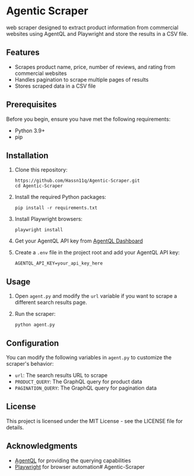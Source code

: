 # Agentic Scraper

web scraper designed to extract product information from commercial websites using AgentQL and Playwright and store the results in a CSV file.

## Features

- Scrapes product name, price, number of reviews, and rating from commercial websites
- Handles pagination to scrape multiple pages of results
- Stores scraped data in a CSV file

## Prerequisites

Before you begin, ensure you have met the following requirements:

- Python 3.9+
- pip 

## Installation

1. Clone this repository:
   ```
   https://github.com/Hassn11q/Agentic-Scraper.git
   cd Agentic-Scraper
   ```

2. Install the required Python packages:
   ```
   pip install -r requirements.txt
   ```

3. Install Playwright browsers:
   ```
   playwright install
   ```

4. Get your AgentQL API key from [AgentQL Dashboard](https://dev.agentql.com/api-keys)

5. Create a `.env` file in the project root and add your AgentQL API key:
   ```
   AGENTQL_API_KEY=your_api_key_here
   ```

## Usage

1. Open `agent.py` and modify the `url` variable if you want to scrape a different search results page.

2. Run the scraper:
   ```
   python agent.py
   ```


## Configuration

You can modify the following variables in `agent.py` to customize the scraper's behavior:

- `url`: The  search results URL to scrape
- `PRODUCT_QUERY`: The GraphQL query for product data
- `PAGINATION_QUERY`: The GraphQL query for pagination data


## License

This project is licensed under the MIT License - see the LICENSE file for details.

## Acknowledgments

- [AgentQL](https://dev.agentql.com/) for providing the querying capabilities
- [Playwright](https://playwright.dev/) for browser automation# Agentic-Scraper
